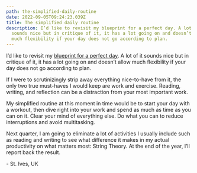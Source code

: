 ```yaml
---
path: the-simplified-daily-routine
date: 2022-09-05T09:24:23.039Z
title: The simplified daily routine
description: I’d like to revisit my blueprint for a perfect day. A lot of it
  sounds nice but in critique of it, it has a lot going on and doesn’t allow
  much flexibility if your day does not go according to plan.
---
```

I’d like to revisit my [blueprint for a perfect day](https://jeffcannon.dev/blog/blueprint-for-a-perfect-day/). A lot of it sounds nice but in critique of it, it has a lot going on and doesn’t allow much flexibility if your day does not go according to plan.

If I were to scrutinizingly strip away everything nice-to-have from it, the only two true must-haves I would keep are work and exercise. Reading, writing, and reflection can be a distraction from your most important work.

My simplified routine at this moment in time would be to start your day with a workout, then dive right into your work and spend as much as time as you can on it. Clear your mind of everything else. Do what you can to reduce interruptions and avoid multitasking.

Next quarter, I am going to eliminate a lot of activities I usually include such as reading and writing to see what difference it makes in my actual productivity on what matters most: String Theory. At the end of the year, I’ll report back the result.

\- St. Ives, UK